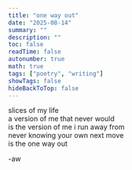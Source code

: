 ```yaml
---
title: "one way out"
date: "2025-08-14"
summary: ""
description: ""
toc: false
readTime: false
autonumber: true
math: true
tags: ["poetry", "writing"]
showTags: false
hideBackToTop: false
---
```


slices of my life  
a version of me that never would  
is the version of me i run away from  
never knowing your own next move  
is the one way out   

-aw